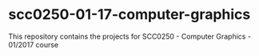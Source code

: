 # scc0250-01-17-computer-graphics
This repository contains the projects for SCC0250 - Computer Graphics - 01/2017 course

